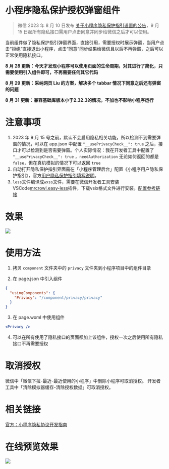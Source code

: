 # 小程序隐私保护授权弹窗组件

> 微信 2023 年 8 月 10 日发布 [关于小程序隐私保护指引设置的公告](https://developers.weixin.qq.com/community/develop/doc/00042e3ef54940ce8520e38db61801)，9 月 15 日起所有隐私接口需用户点击同意并同步给微信之后才可以使用。

当前组件做了隐私保护指引弹窗界面，直接引用，需要授权时展示弹窗，当用户点击“拒绝”直接退出小程序，点击“同意”同步结果给微信且以后不再弹窗，之后可以正常使用隐私接口。

**8 月 28 更新：今天才发现小程序可以使用页面的生命周期，对其进行了简化，只需要使用引入组件即可，不再需要任何其它代码**

**8 月 29 更新：采纳网页 Liu 的方案，解决多个 tabbar 情况下同意之后还有弹窗的问题**

**8 月 31 更新：兼容基础库版本小于2.32.3的情况，不加也不影响小程序运行**

# 注意事项

1. 2023 年 9 月 15 号之前，默认不会启用隐私相关功能，所以检测不到需要弹窗的情况，可以在 app.json 中配置 `"__usePrivacyCheck__": true` 之后，接口才可以检测到是否需要弹窗。个人实际情况：我在开发者工具中配置了 `"__usePrivacyCheck__": true` ，`needAuthorization` 无论如何返回的都是 `false`，但在真机模拟的情况下可以返回 `true`
2. 自动打开隐私保护指引界面需在「小程序管理后台」配置《小程序用户隐私保护指引》，官方[用户隐私保护指引填写说明](https://developers.weixin.qq.com/miniprogram/dev/framework/user-privacy/)。
3. `less`文件编译成`wxss`文件，需要在微信开发者工具安装VSCode[mrcrowl.easy-less](https://marketplace.visualstudio.com/items?itemName=mrcrowl.easy-less)插件，下载vsix格式文件进行安装。[配置参考链接](https://developers.weixin.qq.com/community/develop/article/doc/000e80262301c016e10e2146056813)

# 效果

![](/img/demo.jpg)

# 使用方法

1. 拷贝 `component` 文件夹中的 `privacy` 文件夹到小程序项目中的组件目录

2. 在 page.json 中引入组件

```json
{
  "usingComponents": {
    "Privacy": "/component/privacy/privacy"
  }
}
```

3. 在 page.wxml 中使用组件

```jsx
<Privacy />
```

4. 可以在所有使用了隐私接口的页面都加上该组件，授权一次之后使用所有隐私接口不再需要授权

# 取消授权

微信中「微信下拉-最近-最近使用的小程序」中删除小程序可取消授权。
开发者工具中「清除模拟器缓存-清除授权数据」可取消授权。

# 相关链接

[官方：小程序隐私协议开发指南](https://developers.weixin.qq.com/miniprogram/dev/framework/user-privacy/PrivacyAuthorize.html)

# 在线预览效果

![](/img/qrcode.jpg)

